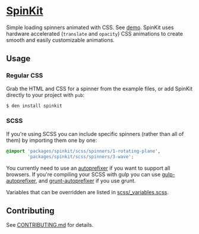 # [SpinKit](http://tobiasahlin.com/spinkit/)

Simple loading spinners animated with CSS. See [demo](http://tobiasahlin.com/spinkit/). SpinKit uses hardware accelerated (`translate` and `opacity`) CSS animations to create smooth and easily customizable animations. 

## Usage

### Regular CSS

Grab the HTML and CSS for a spinner from the example files, or add SpinKit directly to your project with `pub`:

```bash
$ den install spinkit
```

### SCSS

If you're using SCSS you can include specific spinners (rather than all of them) by importing them one by one:

```scss
@import 'packages/spinkit/scss/spinners/1-rotating-plane',
        'packages/spinkit/scss/spinners/3-wave';
```

You currently need to use an [autoprefixer](https://github.com/postcss/autoprefixer) if you want to support all browsers. If you're compiling your SCSS with gulp you can use [gulp-autoprefixer](https://github.com/sindresorhus/gulp-autoprefixer), and [grunt-autoprefixer](https://github.com/nDmitry/grunt-autoprefixer) if you use grunt.

Variables that can be overridden are listed in [scss/_variables.scss](https://github.com/tobiasahlin/SpinKit/blob/master/scss/_variables.scss).

## Contributing

See [CONTRIBUTING.md](https://github.com/tobiasahlin/SpinKit/blob/master/CONTRIBUTING.md) for details.

